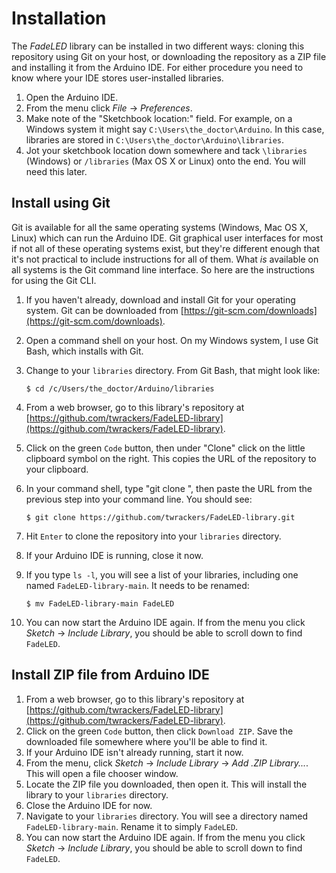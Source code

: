 # Installation #

The *FadeLED* library can be installed in two different ways: cloning this repository using Git on your host, or downloading the repository as a ZIP file and installing it from the Arduino IDE.  For either procedure you need to know where your IDE stores user-installed libraries.

1. Open the Arduino IDE.
2. From the menu click *File* -> *Preferences*.
3. Make note of the "Sketchbook location:" field.  For example, on a Windows system it might say `C:\Users\the_doctor\Arduino`.  In this case, libraries are stored in `C:\Users\the_doctor\Arduino\libraries`.
4. Jot your sketchbook location down somewhere and tack `\libraries` (Windows) or `/libraries` (Max OS X or Linux) onto the end.  You will need this later.

## Install using Git ##

Git is available for all the same operating systems (Windows, Mac OS X, Linux) which can run the Arduino IDE.  Git graphical user interfaces for most if not all of these operating systems exist, but they're different enough that it's not practical to include instructions for all of them.  What *is* available on all systems is the Git command line interface.  So here are the instructions for using the Git CLI.

1. If you haven't already, download and install Git for your operating system.  Git can be downloaded from [https://git-scm.com/downloads](https://git-scm.com/downloads).
2. Open a command shell on your host.  On my Windows system, I use Git Bash, which installs with Git.
3. Change to your `libraries` directory.  From Git Bash, that might look like:

	`$ cd /c/Users/the_doctor/Arduino/libraries`
1. From a web browser, go to this library's repository at [https://github.com/twrackers/FadeLED-library](https://github.com/twrackers/FadeLED-library).
2. Click on the green `Code` button, then under "Clone" click on the little clipboard symbol on the right.  This copies the URL of the repository to your clipboard.
1. In your command shell, type "git clone ", then paste the URL from the previous step into your command line.  You should see:

	`$ git clone https://github.com/twrackers/FadeLED-library.git`
1. Hit `Enter` to clone the repository into your `libraries` directory.
2. If your Arduino IDE is running, close it now.
3. If you type `ls -l`, you will see a list of your libraries, including one named `FadeLED-library-main`.  It needs to be renamed:
 
	`$ mv FadeLED-library-main FadeLED`
1. You can now start the Arduino IDE again.  If from the menu you click *Sketch* -> *Include Library*, you should be able to scroll down to find `FadeLED`.

## Install ZIP file from Arduino IDE ##

1. From a web browser, go to this library's repository at [https://github.com/twrackers/FadeLED-library](https://github.com/twrackers/FadeLED-library).
2. Click on the green `Code` button, then click `Download ZIP`.  Save the downloaded file somewhere where you'll be able to find it.
3. If your Arduino IDE isn't already running, start it now.
4. From the menu, click *Sketch* -> *Include Library* -> *Add .ZIP Library...*.  This will open a file chooser window.
5. Locate the ZIP file you downloaded, then open it.  This will install the library to your `libraries` directory.
6. Close the Arduino IDE for now.
7. Navigate to your `libraries` directory.  You will see a directory named `FadeLED-library-main`.  Rename it to simply `FadeLED`.
8. You can now start the Arduino IDE again.  If from the menu you click *Sketch* -> *Include Library*, you should be able to scroll down to find `FadeLED`.